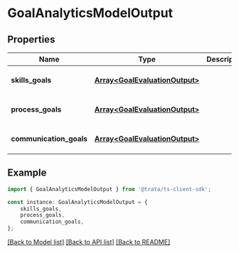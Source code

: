 # GoalAnalyticsModelOutput


## Properties

Name | Type | Description | Notes
------------ | ------------- | ------------- | -------------
**skills_goals** | [**Array&lt;GoalEvaluationOutput&gt;**](GoalEvaluationOutput.md) |  | [optional] [default to undefined]
**process_goals** | [**Array&lt;GoalEvaluationOutput&gt;**](GoalEvaluationOutput.md) |  | [optional] [default to undefined]
**communication_goals** | [**Array&lt;GoalEvaluationOutput&gt;**](GoalEvaluationOutput.md) |  | [optional] [default to undefined]

## Example

```typescript
import { GoalAnalyticsModelOutput } from '@trata/ts-client-sdk';

const instance: GoalAnalyticsModelOutput = {
    skills_goals,
    process_goals,
    communication_goals,
};
```

[[Back to Model list]](../README.md#documentation-for-models) [[Back to API list]](../README.md#documentation-for-api-endpoints) [[Back to README]](../README.md)
